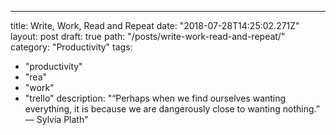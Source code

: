 ---
title: Write, Work, Read and Repeat
date: "2018-07-28T14:25:02.271Z"
layout: post
draft: true
path: "/posts/write-work-read-and-repeat/"
category: "Productivity"
tags:
  - "productivity"
  - "rea"
  - "work"
  - "trello"
description: "“Perhaps when we find ourselves wanting everything, it is because we are dangerously close to wanting nothing.” ― Sylvia Plath"
